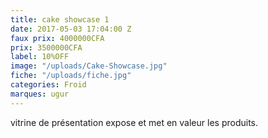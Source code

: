 ```yaml
---
title: cake showcase 1
date: 2017-05-03 17:04:00 Z
faux prix: 4000000CFA
prix: 3500000CFA
label: 10%OFF
image: "/uploads/Cake-Showcase.jpg"
fiche: "/uploads/fiche.jpg"
categories: Froid
marques: ugur
---
```


vitrine de présentation expose et met en valeur les produits.
